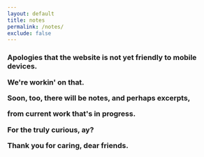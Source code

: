 ```yaml
---
layout: default
title: notes
permalink: /notes/
exclude: false
---
```

<div class="container">
 
   <h3>
      <p>Apologies that the website is not yet friendly to mobile devices.</p>
      <p>We're workin' on that.</p>
      <p>Soon, too, there will be notes, and perhaps excerpts,</p> 
      <p>from current work that's in progress.</p>
      <p>For the truly curious, ay?</p>
      <p>Thank you for caring, dear friends.</p>
  </h3>
         
    
</div>